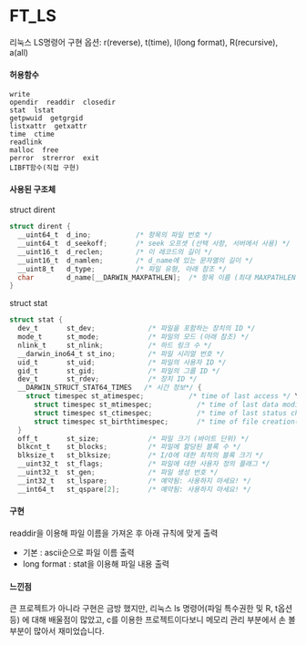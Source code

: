 # FT_LS

  리눅스 LS명령어 구현
  옵션: r(reverse), t(time), l(long format), R(recursive), a(all)

#### 허용함수

  ```
  write
  opendir  readdir  closedir
  stat  lstat
  getpwuid  getgrgid
  listxattr  getxattr
  time  ctime
  readlink
  malloc  free
  perror  strerror  exit
  LIBFT함수(직접 구현)
  ```
#### 사용된 구조체
struct dirent
  ```c
  struct dirent {
    __uint64_t  d_ino;           /* 항목의 파일 번호 */
    __uint64_t  d_seekoff;       /* seek 오프셋 (선택 사항, 서버에서 사용) */
    __uint16_t  d_reclen;        /* 이 레코드의 길이 */
    __uint16_t  d_namlen;        /* d_name에 있는 문자열의 길이 */
    __uint8_t   d_type;          /* 파일 유형, 아래 참조 */
    char        d_name[__DARWIN_MAXPATHLEN];  /* 항목 이름 (최대 MAXPATHLEN 바이트) */
  }
  ```
struct stat
  ```c
  struct stat {
    dev_t       st_dev;             /* 파일을 포함하는 장치의 ID */
    mode_t      st_mode;            /* 파일의 모드 (아래 참조) */
    nlink_t     st_nlink;           /* 하드 링크 수 */
    __darwin_ino64_t st_ino;        /* 파일 시리얼 번호 */
    uid_t       st_uid;             /* 파일의 사용자 ID */
    gid_t       st_gid;             /* 파일의 그룹 ID */
    dev_t       st_rdev;            /* 장치 ID */
    __DARWIN_STRUCT_STAT64_TIMES   /* 시간 정보*/ {
      struct timespec st_atimespec;           /* time of last access */ \
    	struct timespec st_mtimespec;           /* time of last data modification */ \
    	struct timespec st_ctimespec;           /* time of last status change */ \
    	struct timespec st_birthtimespec;       /* time of file creation(birth) */
    }
    off_t       st_size;            /* 파일 크기 (바이트 단위) */
    blkcnt_t    st_blocks;          /* 파일에 할당된 블록 수 */
    blksize_t   st_blksize;         /* I/O에 대한 최적의 블록 크기 */
    __uint32_t  st_flags;           /* 파일에 대한 사용자 정의 플래그 */
    __uint32_t  st_gen;             /* 파일 생성 번호 */
    __int32_t   st_lspare;          /* 예약됨: 사용하지 마세요! */
    __int64_t   st_qspare[2];       /* 예약됨: 사용하지 마세요! */
  ```

#### 구현
readdir을 이용해 파일 이름을 가져온 후 아래 규칙에 맞게 출력
  - 기본 : ascii순으로 파일 이름 출력
  - long format : stat을 이용해 파일 내용 출력

#### 느낀점
큰 프로젝트가 아니라 구현은 금방 했지만, 리눅스 ls 명령어(파일 특수권한 및 R, t옵션 등) 에 대해 배울점이 많았고, c를 이용한 프로젝트이다보니 메모리 관리 부분에서 손 볼 부분이 많아서 재미었습니다.

